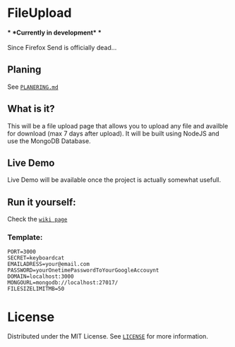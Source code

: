 # FileUpload

**\* \***Currently in development**\* \***<br><br>
Since Firefox Send is officially dead...

## Planing

See [`PLANERING.md`](https://github.com/linusromland/FileUpload/blob/master/planingFiles/PLANERING.md)

## What is it?

This will be a file upload page that allows you to upload any file and availble for download (max 7 days after upload). It will be built using NodeJS and use the MongoDB Database.

## Live Demo

Live Demo will be available once the project is actually somewhat usefull.

## Run it yourself:

Check the [`wiki page`](https://github.com/linusromland/FileUpload/wiki/Running-the-Code)

### Template:

```
PORT=3000
SECRET=keyboardcat
EMAILADRESS=your@email.com
PASSWORD=yourOnetimePasswordToYourGoogleAccouynt
DOMAIN=localhost:3000
MONGOURL=mongodb://localhost:27017/
FILESIZELIMITMB=50
```

# License

Distributed under the MIT License. See <a href="https://github.com/linusromland/FileUpload/blob/master/LICENSE" >`LICENSE`</a> for more information.
